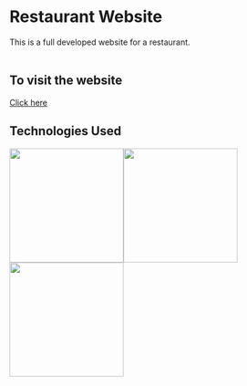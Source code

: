 # Restaurant Website
This is a full developed website for a restaurant. <br><br>
## To visit the website 
<a href="https://react-restraunt-by-yash.netlify.app" target="_blank">Click here</a>
## Technologies Used
<img src="https://img.icons8.com/?size=512&id=wPohyHO_qO1a&format=png" height='200'><img src="https://img.icons8.com/?size=512&id=20909&format=png" height="200"><img src="https://img.icons8.com/?size=512&id=7gdY5qNXaKC0&format=png" height="200">
